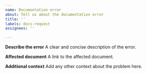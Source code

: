 ```yaml
---
name: Documentation error
about: Tell us about the documentation error
title: ''
labels: docs-request
assignees: ''

---
```


**Describe the error**
A clear and concise description of the error.

**Affected document**
A link to the affected document.

**Additional context**
Add any other context about the problem here.
